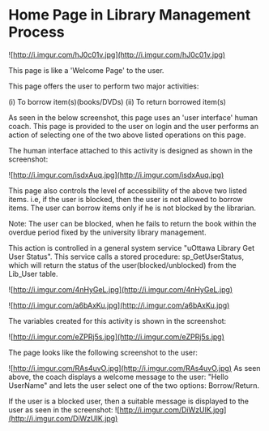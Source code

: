 # Home Page in Library Management Process #

![http://i.imgur.com/hJ0c01v.jpg](http://i.imgur.com/hJ0c01v.jpg)

This page is like a 'Welcome Page' to the user.

This page offers the user to perform two major activities:

(i) To borrow item(s)(books/DVDs)
(ii) To return borrowed item(s)

As seen in the below screenshot, this page uses an 'user interface' human coach. This page is provided to the user on login and the user performs an action of selecting one of the two above listed operations on this page.

The human interface attached to this activity is designed as shown in the screenshot:

![http://i.imgur.com/isdxAuq.jpg](http://i.imgur.com/isdxAuq.jpg)

This page also controls the level of accessibility of the above two listed items.
i.e, if the user is blocked, then the user is not allowed to borrow items.
The user can borrow items only if he is not blocked by the librarian.

Note: The user can be blocked, when he fails to return the book within the overdue period fixed by the university library management.

This action is controlled in a general system service "uOttawa Library Get User Status". This service calls  a stored procedure: sp\_GetUserStatus, which will return the status of the user(blocked/unblocked) from the Lib\_User table.

![http://i.imgur.com/4nHyGeL.jpg](http://i.imgur.com/4nHyGeL.jpg)

![http://i.imgur.com/a6bAxKu.jpg](http://i.imgur.com/a6bAxKu.jpg)

The variables created for this activity is shown in the screenshot:

![http://i.imgur.com/eZPRj5s.jpg](http://i.imgur.com/eZPRj5s.jpg)


The page looks like the following screenshot to the user:

![http://i.imgur.com/RAs4uvO.jpg](http://i.imgur.com/RAs4uvO.jpg)
As seen above, the coach displays a welcome message to the user:
"Hello UserName" and lets the user select one of the two options: Borrow/Return.

If the user is a blocked user, then a suitable message is displayed to the user as seen in the screenshot:
![http://i.imgur.com/DiWzUIK.jpg](http://i.imgur.com/DiWzUIK.jpg)